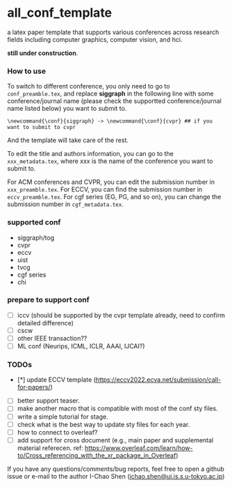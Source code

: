 # all_conf_template
a latex paper template that supports various conferences across research fields including computer graphics,  computer vision, and hci.

**still under construction**.

### How to use
To switch to different conference, you only need to go to `conf_preamble.tex`, and replace **siggraph** in the following line with some conference/journal name (please check the supportted conference/journal name listed below) you want to submit to.
```
\newcommand{\conf}{siggraph} -> \newcommand{\conf}{cvpr} ## if you want to submit to cvpr
```
And the template will take care of the rest.

To edit the title and authors information, you can go to the `xxx_metadata.tex`, where xxx is the name of the conference you want to submit to.

For ACM conferences and CVPR, you can edit the submission number in `xxx_preamble.tex`.
For ECCV, you can find the submission number in `eccv_preamble.tex`.
For cgf series (EG, PG, and so on), you can change the submission number in `cgf_metadata.tex`.


### supported conf
* siggraph/tog
* cvpr
* eccv
* uist
* tvcg
* cgf series
* chi

### prepare to support conf
- [ ] iccv (should be supported by the cvpr template already, need to confirm  detailed difference)
- [ ] cscw
- [ ] other IEEE transaction??
- [ ] ML conf (Neurips, ICML, ICLR, AAAI, IJCAI?)

### TODOs
- [*] update ECCV template (https://eccv2022.ecva.net/submission/call-for-papers/) 
- [ ] better support teaser.
- [ ] make another macro that is compatible with most of the conf sty files.
- [ ] write a simple tutorial for stage.
- [ ] check what is the best way to update sty files for each year.
- [ ] how to connect to overleaf?
- [ ] add support for cross document (e.g., main paper and supplemental material referecen. ref: https://www.overleaf.com/learn/how-to/Cross_referencing_with_the_xr_package_in_Overleaf)

If you have any questions/comments/bug reports, feel free to open a github issue or e-mail to the author I-Chao Shen (ichao.shen@ui.is.s.u-tokyo.ac.jp)
